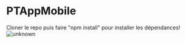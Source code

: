 # PTAppMobile

Cloner le repo puis faire "npm install" pour installer les dépendances!
![unknown](https://user-images.githubusercontent.com/79271276/175768160-5c468337-acce-40ed-aa5e-b4e2b2008116.png)
